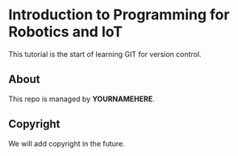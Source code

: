# Introduction to Programming for Robotics and IoT

This tutorial is the start of learning GIT for version control.

## About

This repo is managed by **YOURNAMEHERE**.

## Copyright

We will add copyright in the future.
